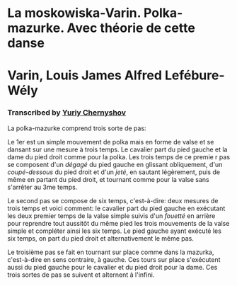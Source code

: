 # La moskowiska-Varin. Polka-mazurke. Avec théorie de cette danse
# Varin, Louis James Alfred Lefébure-Wély
### Transcribed by [Yuriy Chernyshov](mailto://georgthegreat@gmail.com)

La polka-mazurke comprend trois sorte de pas:

Le 1er est un simple mouvement de polka mais en forme de valse et se dansant sur une mesure à trois temps. Le cavalier part du pied gauche et la dame du pied droit comme pour la polka. Les trois temps de ce premie	r pas se composent d'un _dégagé_ du pied gauche en glissant obliquement, d'un _coupé-dessous_ du pied droit et d'un _jeté_, en sautant légèrement, puis de même en partant du pied droit, et tournant comme pour la valse sans s'arrêter au 3me temps.

Le second pas se compose de six temps, c'est-à-dire: deux mesures de trois temps et voici comment: le cavalier part du pied gauche en exécutant les deux premier temps de la valse simple suivis d'un _fouetté_ en arrière pour reprendre tout aussitôt du même pied les trois mouvements de la valse simple et compléter ainsi les six temps. Le pied gauche ayant exécuté les six temps, on part du pied droit et alternativement le même pas.

Le troisième pas se fait en tournant sur place comme dans la mazurka, c'est-à-dire en sens contraire, à gauche. Ces tours sur place s'exécutent aussi du pied gauche pour le cavalier et du pied droit pour la dame. Ces trois sortes de pas se suivent et alternent à l'infini.
